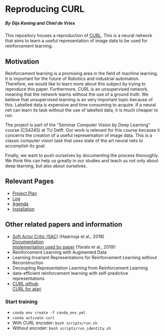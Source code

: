 # Reproducing CURL 
##### By Gijs Koning and Chiel de Vries
This repository houses a reproduction of [CURL](https://arxiv.org/pdf/2004.04136.pdf). This is a neural network that aims to learn a useful representation of image data to be used for reinforcement learning. 

## Motivation 
Reinforcement learning is a promising area in the field of machine learning. It is important for the future of Robotics and industrial automation. Therefore, we would like to learn more about this subject by trying to reproduce this paper. Furthermore, CURL is an unsupervised network, meaning that the network learns without the use of a ground truth. We believe that unsupervised learning is an very important topic because of this. Labelled data is expensive and time consuming to acquire. If a neural net can learn its task without the use of labelled data, it is much cheaper to run. 

The project is part of the "Seminar Computer Vision by Deep Learning" course (CS4245) at TU Delft. Our work is relevant for this course because it concerns the creation of a useful representation of image data. This is a classic computer vision task that uses state of the art neural nets to accomplish its goal.

Finally, we want to push ourselves by documenting the process thoroughly. We think this can help us greatly in our studies and teach us not only about deep learning, but also about ourselves.

## Relevant Pages
- [Project Plan](docs/project_plan.md)
- [Log](docs/log.md)
- [Agenda](docs/agenda.md)
- [Installation](docs/installation.md)

## Other related papers and information
- [Soft Actor Critic (SAC)](https://arxiv.org/abs/1801.01290) (Haarnoja et al., 2018)   
  [Documentation](https://spinningup.openai.com/en/latest/algorithms/sac.html)  
  [Implementation used by paper](https://github.com/denisyarats/pytorch_sac_ae) (Yarats et al., 2019): 
- Reinforcement Learning with Augmented Data
- Learning Invariant Representations for Reinforcement Learning without Reconstruction
- Decoupling Representation Learning from Reinforcement Learning
- data-efficient reinforcement learning with self-predictive representations
- [CURL github](https://github.com/MishaLaskin/curl)  
  [CURL for atari](https://github.com/aravindsrinivas/curl_rainbow)


### Start training
- `conda env create -f conda_env.yml`
- `conda activate curl`
- With CURL encoder: `bash scripts/run.sh`
- Without encoder: `bash scripts/run_identity.sh`